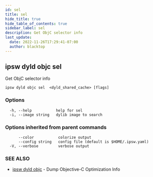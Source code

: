 ```yaml
---
id: sel
title: sel
hide_title: true
hide_table_of_contents: true
sidebar_label: sel
description: Get ObjC selector info
last_update:
  date: 2022-11-26T17:29:41-07:00
  author: blacktop
---
```

## ipsw dyld objc sel

Get ObjC selector info

```
ipsw dyld objc sel  <dyld_shared_cache> [flags]
```

### Options

```
  -h, --help           help for sel
  -i, --image string   dylib image to search
```

### Options inherited from parent commands

```
      --color           colorize output
      --config string   config file (default is $HOME/.ipsw.yaml)
  -V, --verbose         verbose output
```

### SEE ALSO

* [ipsw dyld objc](/docs/cli/ipsw/dyld/objc)	 - Dump Objective-C Optimization Info

